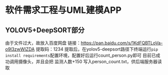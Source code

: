 # 软件需求工程与UML建模APP
## YOLOV5+DeepSORT部分
由于文件过大，故放入百度网盘
链接：https://pan.baidu.com/s/1KdFQBTLoVa-o9l3zwWIZDA 
提取码：1234
提取后，在yolov5-deepsort路径下终端运行`pip install requirements`配置环境，配置好后运行count_person.py即可
目前已成功调用摄像头，并且会把 监测人数+150 写入person_count.txt，供后端服务器读取
